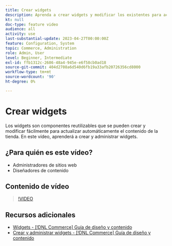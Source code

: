 ```yaml
---
title: Crear widgets
description: Aprenda a crear widgets y modificar los existentes para actualizar automáticamente el contenido en la tienda.
kt: null
doc-type: feature video
audience: all
activity: use
last-substantial-update: 2023-04-27T00:00:00Z
feature: Configuration, System
topic: Commerce, Administration
role: Admin, User
level: Beginner, Intermediate
exl-id: ffb1312c-2686-48a4-945e-e6f58cb0ad18
source-git-commit: 404d2708a6d540d6fb19a33afb20726356cd8000
workflow-type: tm+mt
source-wordcount: '90'
ht-degree: 0%

---
```


# Crear widgets

Los widgets son componentes reutilizables que se pueden crear y modificar fácilmente para actualizar automáticamente el contenido de la tienda. En este vídeo, aprenderá a crear y administrar widgets.

## ¿Para quién es este vídeo?

- Administradores de sitios web
- Diseñadores de contenido

## Contenido de vídeo

>[!VIDEO](https://video.tv.adobe.com/v/343786?quality=12&learn=on)

## Recursos adicionales

- [Widgets - [!DNL Commerce] Guía de diseño y contenido](https://experienceleague.adobe.com/docs/commerce-admin/content-design/elements/widgets/widgets.html)
- [Crear y administrar widgets - [!DNL Commerce] Guía de diseño y contenido](https://experienceleague.adobe.com/docs/commerce-admin/content-design/elements/widgets/widget-create.html)
